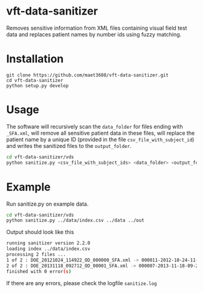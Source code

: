 # vft-data-sanitizer

Removes sensitive information from XML files containing visual field test data 
and replaces patient names by number ids using fuzzy matching.


# Installation

```
git clone https://github.com/maet3608/vft-data-sanitizer.git
cd vft-data-sanitizer
python setup.py develop
```


# Usage

The software will recursively scan the ``data_folder`` for files ending with
``_SFA.xml``, will remove all sensitive patient data in these files,
will replace the patient name by a unique ID (provided in the file 
``csv_file_with_subject_id``) and writes the sanitized files to the
``output_folder``.

```bash
cd vft-data-sanitizer/vds
python sanitize.py <csv_file_with_subject_ids> <data_folder> <output_folder>
```


# Example

Run sanitize.py on example data.
 
```bash
cd vft-data-sanitizer/vds
python sanitize.py ../data/index.csv ../data ../out
```

Output should look like this

```bash
running sanitizer version 2.2.0
loading index ../data/index.csv
processing 2 files ...
1 of 2 : DOE_20121024_114922_OD_000000_SFA.xml -> 000011-2012-10-24-11-49-22-OD.xml
2 of 2 : DOE_20131118_092712_OD_00001_SFA.xml -> 000007-2013-11-18-09-27-12-OD.xml
finished with 0 error(s)
```

If there are any errors, please check the logfile `sanitize.log`


